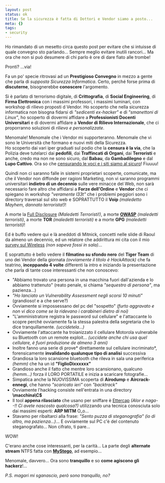 ```yaml
--- 
layout: post
status: ok
title: Se la sicurezza è fatta di Dottori e Vendor siamo a posto...
meta: {}
tags: 
- security
---
```

Ho rimandato di un mesetto circa questo post per evitare che si intuisse di quale convegno sto parlando... Sempre meglio evitare inutili rancori...  Ma ora che non si può desumere di chi parlo è ore di dare fiato alle trombe!  
  
Pronti? ...via!  
    
Fa un po' specie ritrovasi ad un **Prestigioso Convegno** in mezzo a gente che parla di *supposta Sicurezza Informatica*. Certo, perché forse prima di **discuterne**, bisognerebbe **conoscere** l'argomento.  
  
Si è parlato di terrorismo digitale, di **Crittografia**, di **Social Engineering**, di **Firma Elettronica** con i massimi professori, i massimi luminari, con workshop di rilievo proposti d Vendor. Ho scoperto che nella sicurezza informatica non bisogna fidarsi di *"sedicenti ex-hacker"* e di *"smanettoni di Linux"*, ho scoperto di dovermi affidare a **Professionisti Docenti Universitari** e di dovermi affidare a **Vendor di Rilievo Internazionale**, che ci proporranno soluzioni di *rilievo e personalizzate*.  
  
Menomale! Menomale che i Vendor mi supporteranno. Menomale che vi sono le Università che formano e nuovi miti della Sicurezza.  
Ho scoperto dai vari iper graduati sul podio che la **censura è la via**, che la Polizia deve tutelarci dai **pedofili**, dai **Traffincati di Organi**, dai **Terroristi** e anche, credo ma non ne sono sicuro, dal **Babau**, da **Gambadilegno** e dal **Lupo Cattivo**. Ora so che [censurando le voci e i siti siamo al sicuro][6]! Fiuuuu!  
  
Quindi non ci saranno falle in sistemi proprietari scoperte, comunicate, ma che il Vendor non diffonde per ragioni Marketing, non vi saranno programmi universitari **indietro di un decennio** sulle vere minacce del Web, non sarà necessario fare altro che affidarsi a **Forze dell'Ordine** e **Vendor** che ci spiegano in workshop *"veramente l33t"* che i problemi peggiori sono i directory traversal sul sito web e SOPRATTUTTO il **Voip** *(maledetto Mayhem, dannato terrorista!)*!  
  
A morte la [Full Disclosure][1] *(Maledetti Terroristi!)*, a morte **[OWASP][4]** *(maledetti terroristi)*, a morte **TOR** *(maledetti terroristi)* e a morte **GPG** *(maledetti terroristi)*! 
  
Ed è buffo vedere qui e là aneddoti di Mitnick, concetti nelle slide di Raoul da almeno un decennio, ed un relatore che addirittura mi cita con il mio [survey sul Wireless][2] *(non sapeva fossi in sala)*...  
  
E soprattutto è bello vedere il **filmatino su sfondo nero** del **Tiger Team** di uno dei Vendor della giornata *(ovviamente il titolo è HackAttack)* che fa teatrino, **inceppando 4 volte** differenti la intro e iniziando la presentazione che parla di tante cose interessanti che non conoscevo:  
  
* "Abbiamo trovato una persona in una macchina fuori dall'azienda e lo abbiamo trattenuto" (reato penale, si chiama *"sequestro di persona"*, ma pazienza...)  
* *"Ho lanciato un Vulnerability Assessment negli scorsi 10 minuti"* (grandioso! e a che serve?)
* Ovviamente si impossessano del pc del "sospetto" *(furto aggravato e non vi dico come se la ridevano i carabineri dietro di noi)*
* "L'amministratore registra le password sul cellulare" e l'attaccante lo scopre perché ovviamente fa la stessa palestra della segretaria che lo dice tranquillamente. *(uccidetela...)*
* Ovviamente l'attaccante ha troianizzato il cellulare Motorola vulnerabile su Bluetooth con un remote exploit... *(uccidete anche chi usa quel cellulare, è fuori produzione de almeno 3 anni)*
* Inoltre fanno una serie di prove* direttamente sul cellulare incriminato*, forensicamente **invalidando qualunque tipo di analisi** successiva
* Grandiosa la loro scansione bluetooth che rileva in sala una periferica *(hemm)* che ha un id **"FiglioDixxxxxx"**
* Grandioso anche il fatto che mentre loro scansionano, qualcuno *(hemm...)* forza il LORO PORTATILE e inizia a scaricare fotografie...
* Simpatica anche la NUOVISSIMA scoperta di **Airodump** e **Aircrack-ennegi**, che hanno *"scaricato ieri"* con *"backtrack"* 
* Ovviamente l'hacking consiste nell'entrata in una directory **\\macchina\C$**  
* Il tool **appena rilasciato** che usano per sniffare è [Ettercap][5] *(Alor e naga--!! Ci avete nascosto qualcosa?)* utilizzando una tecnica conosciuta solo dai massimi esperti: **ARP MITM** O_o...
* Stavamo per ribaltarci alla frase: *"Sento puzza di steganografia"* *(io di altro, ma pazienza...)*... E ovviamente sul PC c'è del contenuto steganografato... Non cifrato, ti pare...
  
WOW!  
  
C'erano anche cose interessanti, per la carità... La parte degli **alternate stream** NTFS fatta con **[MyStego][3]**, ad esempio...  
    
Menomale, davvero... Ora sono **tranquillo** e so **come agiscono gli hackerz**!...  
  
*P.S. magari mi sganascio, però sono tranquillo, no?*  
  
[1]: http://lists.grok.org.uk/full-disclosure-charter.html
[2]: http://www.lastknight.com/2007/10/04/wardriving-a-milano-warbiking-nella-metropoli/
[3]: http://www.soft32.com/Download/free-trial/Hermetic_Stego/4-25472-3.html
[4]: http://www.owasp.org
[5]: http://ettercap.sourceforge.net/
[6]: http://www.lastknight.com/2007/03/03/eludere-i-controlli-di-polizia-il-video-completo/ 
